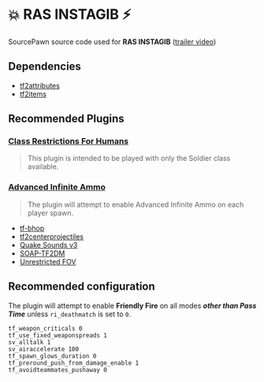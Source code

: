# 💥 RAS INSTAGIB ⚡

SourcePawn source code used for **RAS INSTAGIB** ([trailer video](https://www.youtube.com/watch?v=6GSMJ-zzzig))

## Dependencies

* [tf2attributes](https://github.com/FlaminSarge/tf2attributes)
* [tf2items](https://github.com/asherkin/TF2Items)

## Recommended Plugins

### [Class Restrictions For Humans](https://forums.alliedmods.net/showthread.php?p=2518202)
> This plugin is intended to be played with only the Soldier class available.

### [Advanced Infinite Ammo](https://forums.alliedmods.net/showthread.php?t=190562)
> The plugin will attempt to enable Advanced Infinite Ammo on each player spawn.

* [tf-bhop](https://github.com/Mikusch/tf-bhop)
* [tf2centerprojectiles](https://github.com/rtldg/tf2centerprojectiles)
* [Quake Sounds v3](https://forums.alliedmods.net/showthread.php?t=224316)
* [SOAP-TF2DM](https://github.com/sapphonie/SOAP-TF2DM)
* [Unrestricted FOV](https://forums.alliedmods.net/showthread.php?p=1936180)

## Recommended configuration

The plugin will attempt to enable **Friendly Fire** on all modes ***other than Pass Time*** unless `ri_deathmatch` is set to `0`.

```
tf_weapon_criticals 0
tf_use_fixed_weaponspreads 1
sv_alltalk 1
sv_airaccelerate 100
tf_spawn_glows_duration 0
tf_preround_push_from_damage_enable 1
tf_avoidteammates_pushaway 0
```